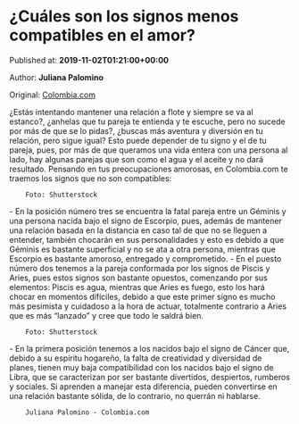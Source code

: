 
# ¿Cuáles son los signos menos compatibles en el amor?

Published at: **2019-11-02T01:21:00+00:00**

Author: **Juliana Palomino**

Original: [Colombia.com](https://www.colombia.com/vida-y-estilo/esoterismo/signos-que-no-son-compatibles-246299)

¿Estás intentando mantener una relación a flote y siempre se va al estanco?, ¿anhelas que tu pareja te entienda y te escuche, pero no sucede por más de que se lo pidas?, ¿buscas más aventura y diversión en tu relación, pero sigue igual? Esto puede depender de tu signo y el de tu pareja, pues, por más de que queramos una vida entera con una persona al lado, hay algunas parejas que son como el agua y el aceite y no dará resultado.
Pensando en tus preocupaciones amorosas, en Colombia.com te traemos los signos que no son compatibles:

        Foto: Shutterstock
      
- En la posición número tres se encuentra la fatal pareja entre un Géminis y una persona nacida bajo el signo de Escorpio, pues, además de mantener una relación basada en la distancia en caso tal de que no se lleguen a entender, también chocarán en sus personalidades y esto es debido a que Géminis es bastante superficial y no se ata a otra persona, mientras que Escorpio es bastante amoroso, entregado y comprometido.
- En el puesto número dos tenemos a la pareja conformada por los signos de Piscis y Aries, pues estos signos son bastante opuestos, comenzando por sus elementos: Piscis es agua, mientras que Aries es fuego, esto los hará chocar en momentos difíciles, debido a que este primer signo es mucho más pesimista y cuidadoso a la hora de actuar, totalmente contrario a Aries que es más “lanzado” y cree que todo le saldrá bien.

        Foto: Shutterstock
      
- En la primera posición tenemos a los nacidos bajo el signo de Cáncer que, debido a su espíritu hogareño, la falta de creatividad y diversidad de planes, tienen muy baja compatibilidad con los nacidos bajo el signo de Libra, que se caracterizan por ser bastante divertidos, despiertos, rumberos y sociales. Si aprenden a manejar esta diferencia, pueden convertirse en una relación bastante sólida, de lo contrario, no querrán ni hablarse.

        Juliana Palomino - Colombia.com
      
